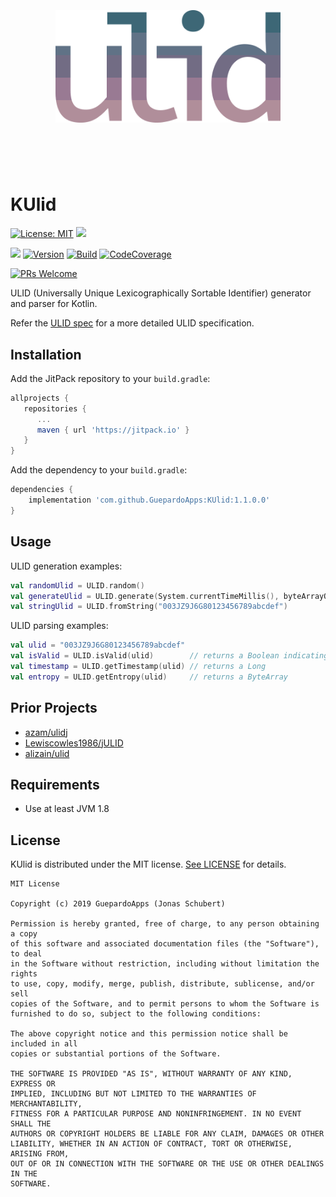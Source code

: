 <h1 align="center">
	<br>
	<br>
	<img width="360" src="logo.png" alt="ulid">
	<br>
	<br>
	<br>
</h1>

# KUlid

[![License: MIT](https://img.shields.io/badge/License-MIT-blue.svg)](https://opensource.org/licenses/MIT)
<a target="_blank" href="https://www.paypal.me/GuepardoApps" title="Donate using PayPal"><img src="https://img.shields.io/badge/paypal-donate-blue.svg" /></a>

[![](https://jitpack.io/v/GuepardoApps/KUlid.svg)](https://jitpack.io/#GuepardoApps/KUlid)
[![Version](https://img.shields.io/badge/version-v1.1.0.0-blue.svg)](https://github.com/GuepardoApps/KUlid/releases/tag/1.1.0.0)
[![Build](https://img.shields.io/badge/build-success-green.svg)](kulid)
[![CodeCoverage](https://img.shields.io/badge/codeCoverage-95-green.svg)](kulid)

[![PRs Welcome](https://img.shields.io/badge/PRs-welcome-brightgreen.svg)](http://makeapullrequest.com)

ULID (Universally Unique Lexicographically Sortable Identifier) generator and parser for Kotlin.

Refer the [ULID spec](https://github.com/ulid/spec) for a more detailed ULID specification.

## Installation

Add the JitPack repository to your `build.gradle`:

```groovy
allprojects {
   repositories {
      ...
      maven { url 'https://jitpack.io' }
   }
}
```

Add the dependency to your `build.gradle`:

```groovy
dependencies {
    implementation 'com.github.GuepardoApps:KUlid:1.1.0.0'
}
```

## Usage

ULID generation examples:

```kotlin
val randomUlid = ULID.random()
val generateUlid = ULID.generate(System.currentTimeMillis(), byteArrayOf(0x0, 0x1, 0x2, 0x3, 0x4, 0x5, 0x6, 0x7, 0x8, 0x9))
val stringUlid = ULID.fromString("003JZ9J6G80123456789abcdef")
```

ULID parsing examples:

```kotlin
val ulid = "003JZ9J6G80123456789abcdef"
val isValid = ULID.isValid(ulid)        // returns a Boolean indicating if the ULID is valid
val timestamp = ULID.getTimestamp(ulid) // returns a Long
val entropy = ULID.getEntropy(ulid)     // returns a ByteArray
```

## Prior Projects

- [azam/ulidj](https://github.com/azam/ulidj)
- [Lewiscowles1986/jULID](https://github.com/Lewiscowles1986/jULID)
- [alizain/ulid](https://github.com/alizain/ulid)

## Requirements

- Use at least JVM 1.8

## License

KUlid is distributed under the MIT license. [See LICENSE](LICENSE.md) for details.

```
MIT License

Copyright (c) 2019 GuepardoApps (Jonas Schubert)

Permission is hereby granted, free of charge, to any person obtaining a copy
of this software and associated documentation files (the "Software"), to deal
in the Software without restriction, including without limitation the rights
to use, copy, modify, merge, publish, distribute, sublicense, and/or sell
copies of the Software, and to permit persons to whom the Software is
furnished to do so, subject to the following conditions:

The above copyright notice and this permission notice shall be included in all
copies or substantial portions of the Software.

THE SOFTWARE IS PROVIDED "AS IS", WITHOUT WARRANTY OF ANY KIND, EXPRESS OR
IMPLIED, INCLUDING BUT NOT LIMITED TO THE WARRANTIES OF MERCHANTABILITY,
FITNESS FOR A PARTICULAR PURPOSE AND NONINFRINGEMENT. IN NO EVENT SHALL THE
AUTHORS OR COPYRIGHT HOLDERS BE LIABLE FOR ANY CLAIM, DAMAGES OR OTHER
LIABILITY, WHETHER IN AN ACTION OF CONTRACT, TORT OR OTHERWISE, ARISING FROM,
OUT OF OR IN CONNECTION WITH THE SOFTWARE OR THE USE OR OTHER DEALINGS IN THE
SOFTWARE.
```